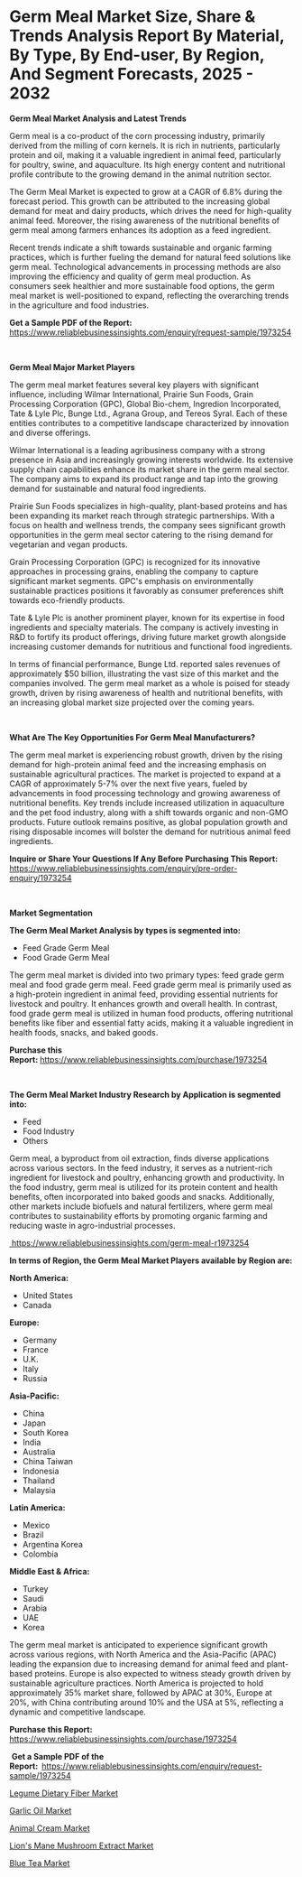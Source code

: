 <p><h1>Germ Meal Market Size, Share & Trends Analysis Report By Material, By Type, By End-user, By Region, And Segment Forecasts, 2025 - 2032</h1></p><p><strong>Germ Meal Market Analysis and Latest Trends</strong></p>
<p><p>Germ meal is a co-product of the corn processing industry, primarily derived from the milling of corn kernels. It is rich in nutrients, particularly protein and oil, making it a valuable ingredient in animal feed, particularly for poultry, swine, and aquaculture. Its high energy content and nutritional profile contribute to the growing demand in the animal nutrition sector.</p><p>The Germ Meal Market is expected to grow at a CAGR of 6.8% during the forecast period. This growth can be attributed to the increasing global demand for meat and dairy products, which drives the need for high-quality animal feed. Moreover, the rising awareness of the nutritional benefits of germ meal among farmers enhances its adoption as a feed ingredient.</p><p>Recent trends indicate a shift towards sustainable and organic farming practices, which is further fueling the demand for natural feed solutions like germ meal. Technological advancements in processing methods are also improving the efficiency and quality of germ meal production. As consumers seek healthier and more sustainable food options, the germ meal market is well-positioned to expand, reflecting the overarching trends in the agriculture and food industries.</p></p>
<p><strong>Get a Sample PDF of the Report:&nbsp;</strong> <a href="https://www.reliablebusinessinsights.com/enquiry/request-sample/1973254?utm_campaign=904&utm_medium=2&utm_source=Github&utm_content=ia&utm_term=14022025&utm_id=germ-meal">https://www.reliablebusinessinsights.com/enquiry/request-sample/1973254</a></p>
<p>&nbsp;</p>
<p><strong>Germ Meal Major Market Players</strong></p>
<p><p>The germ meal market features several key players with significant influence, including Wilmar International, Prairie Sun Foods, Grain Processing Corporation (GPC), Global Bio-chem, Ingredion Incorporated, Tate & Lyle Plc, Bunge Ltd., Agrana Group, and Tereos Syral. Each of these entities contributes to a competitive landscape characterized by innovation and diverse offerings.</p><p>Wilmar International is a leading agribusiness company with a strong presence in Asia and increasingly growing interests worldwide. Its extensive supply chain capabilities enhance its market share in the germ meal sector. The company aims to expand its product range and tap into the growing demand for sustainable and natural food ingredients.</p><p>Prairie Sun Foods specializes in high-quality, plant-based proteins and has been expanding its market reach through strategic partnerships. With a focus on health and wellness trends, the company sees significant growth opportunities in the germ meal sector catering to the rising demand for vegetarian and vegan products.</p><p>Grain Processing Corporation (GPC) is recognized for its innovative approaches in processing grains, enabling the company to capture significant market segments. GPC's emphasis on environmentally sustainable practices positions it favorably as consumer preferences shift towards eco-friendly products.</p><p>Tate & Lyle Plc is another prominent player, known for its expertise in food ingredients and specialty materials. The company is actively investing in R&D to fortify its product offerings, driving future market growth alongside increasing customer demands for nutritious and functional food ingredients.</p><p>In terms of financial performance, Bunge Ltd. reported sales revenues of approximately $50 billion, illustrating the vast size of this market and the companies involved. The germ meal market as a whole is poised for steady growth, driven by rising awareness of health and nutritional benefits, with an increasing global market size projected over the coming years.</p></p>
<p>&nbsp;</p>
<p><strong>What Are The Key Opportunities For Germ Meal Manufacturers?</strong></p>
<p><p>The germ meal market is experiencing robust growth, driven by the rising demand for high-protein animal feed and the increasing emphasis on sustainable agricultural practices. The market is projected to expand at a CAGR of approximately 5-7% over the next five years, fueled by advancements in food processing technology and growing awareness of nutritional benefits. Key trends include increased utilization in aquaculture and the pet food industry, along with a shift towards organic and non-GMO products. Future outlook remains positive, as global population growth and rising disposable incomes will bolster the demand for nutritious animal feed ingredients.</p></p>
<p><strong>Inquire or Share Your Questions If Any Before Purchasing This Report:</strong> <a href="https://www.reliablebusinessinsights.com/enquiry/pre-order-enquiry/1973254?utm_campaign=904&utm_medium=2&utm_source=Github&utm_content=ia&utm_term=14022025&utm_id=germ-meal">https://www.reliablebusinessinsights.com/enquiry/pre-order-enquiry/1973254</a></p>
<p>&nbsp;</p>
<p><strong>Market Segmentation</strong></p>
<p><strong>The Germ Meal Market Analysis by types is segmented into:</strong></p>
<p><ul><li>Feed Grade Germ Meal</li><li>Food Grade Germ Meal</li></ul></p>
<p><p>The germ meal market is divided into two primary types: feed grade germ meal and food grade germ meal. Feed grade germ meal is primarily used as a high-protein ingredient in animal feed, providing essential nutrients for livestock and poultry. It enhances growth and overall health. In contrast, food grade germ meal is utilized in human food products, offering nutritional benefits like fiber and essential fatty acids, making it a valuable ingredient in health foods, snacks, and baked goods.</p></p>
<p><strong>Purchase this Report:&nbsp;</strong><a href="https://www.reliablebusinessinsights.com/purchase/1973254?utm_campaign=904&utm_medium=2&utm_source=Github&utm_content=ia&utm_term=14022025&utm_id=germ-meal">https://www.reliablebusinessinsights.com/purchase/1973254</a></p>
<p>&nbsp;</p>
<p><strong>The Germ Meal Market Industry Research by Application is segmented into:</strong></p>
<p><ul><li>Feed</li><li>Food Industry</li><li>Others</li></ul></p>
<p><p>Germ meal, a byproduct from oil extraction, finds diverse applications across various sectors. In the feed industry, it serves as a nutrient-rich ingredient for livestock and poultry, enhancing growth and productivity. In the food industry, germ meal is utilized for its protein content and health benefits, often incorporated into baked goods and snacks. Additionally, other markets include biofuels and natural fertilizers, where germ meal contributes to sustainability efforts by promoting organic farming and reducing waste in agro-industrial processes.</p></p>
<p><a href="https://www.reliablebusinessinsights.com/germ-meal-r1973254?utm_campaign=904&utm_medium=2&utm_source=Github&utm_content=ia&utm_term=14022025&utm_id=germ-meal">&nbsp;https://www.reliablebusinessinsights.com/germ-meal-r1973254</a></p>
<p><strong>In terms of Region, the Germ Meal Market Players available by Region are:</strong></p>
<p>
    <p> <strong> North America: </strong>
        <ul>
            <li>United States</li>
            <li>Canada</li>
        </ul>
        </p> 
    <p> <strong> Europe: </strong>
        <ul>
            <li>Germany</li>
            <li>France</li>
            <li>U.K.</li>
            <li>Italy</li>
            <li>Russia</li>
        </ul>
        </p> 
    <p> <strong> Asia-Pacific: </strong>
        <ul>
            <li>China</li>
            <li>Japan</li>
            <li>South Korea</li>
            <li>India</li>
            <li>Australia</li>
            <li>China Taiwan</li>
            <li>Indonesia</li>
            <li>Thailand</li>
            <li>Malaysia</li>
        </ul>
        </p> 
    <p> <strong> Latin America: </strong>
        <ul>
            <li>Mexico</li>
            <li>Brazil</li>
            <li>Argentina Korea</li>
            <li>Colombia</li>
        </ul>
        </p> 
    <p> <strong> Middle East & Africa: </strong>
        <ul>
            <li>Turkey</li>
            <li>Saudi</li>
            <li>Arabia</li>
            <li>UAE</li>
            <li>Korea</li>
        </ul>
    </p>
    </p>
<p><p>The germ meal market is anticipated to experience significant growth across various regions, with North America and the Asia-Pacific (APAC) leading the expansion due to increasing demand for animal feed and plant-based proteins. Europe is also expected to witness steady growth driven by sustainable agriculture practices. North America is projected to hold approximately 35% market share, followed by APAC at 30%, Europe at 20%, with China contributing around 10% and the USA at 5%, reflecting a dynamic and competitive landscape.</p></p>
<p><strong>Purchase this Report: </strong><a href="https://www.reliablebusinessinsights.com/purchase/1973254?utm_campaign=904&utm_medium=2&utm_source=Github&utm_content=ia&utm_term=14022025&utm_id=germ-meal">https://www.reliablebusinessinsights.com/purchase/1973254</a></p>
<p>&nbsp;<strong>Get a Sample PDF of the Report:&nbsp;&nbsp;</strong><a href="https://www.reliablebusinessinsights.com/enquiry/request-sample/1973254?utm_campaign=904&utm_medium=2&utm_source=Github&utm_content=ia&utm_term=14022025&utm_id=germ-meal">https://www.reliablebusinessinsights.com/enquiry/request-sample/1973254</a></p>
<p><strong></strong></p>
<p><p><a href="https://github.com/lateshab69/Market-Research-Report-List-1/blob/main/legume-dietary-fiber-market.md?utm_campaign=904&utm_medium=2&utm_source=Github&utm_content=ia&utm_term=14022025&utm_id=germ-meal">Legume Dietary Fiber Market</a></p><p><a href="https://github.com/elvutedipela/Market-Research-Report-List-1/blob/main/garlic-oil-market.md?utm_campaign=904&utm_medium=2&utm_source=Github&utm_content=ia&utm_term=14022025&utm_id=germ-meal">Garlic Oil Market</a></p><p><a href="https://github.com/hedbomkrahe/Market-Research-Report-List-1/blob/main/animal-cream-market.md?utm_campaign=904&utm_medium=2&utm_source=Github&utm_content=ia&utm_term=14022025&utm_id=germ-meal">Animal Cream Market</a></p><p><a href="https://github.com/chongseney974/Market-Research-Report-List-1/blob/main/lions-mane-mushroom-extract-market.md?utm_campaign=904&utm_medium=2&utm_source=Github&utm_content=ia&utm_term=14022025&utm_id=germ-meal">Lion's Mane Mushroom Extract Market</a></p><p><a href="https://github.com/nkbaroga/Market-Research-Report-List-1/blob/main/blue-tea-market.md?utm_campaign=904&utm_medium=2&utm_source=Github&utm_content=ia&utm_term=14022025&utm_id=germ-meal">Blue Tea Market</a></p></p>